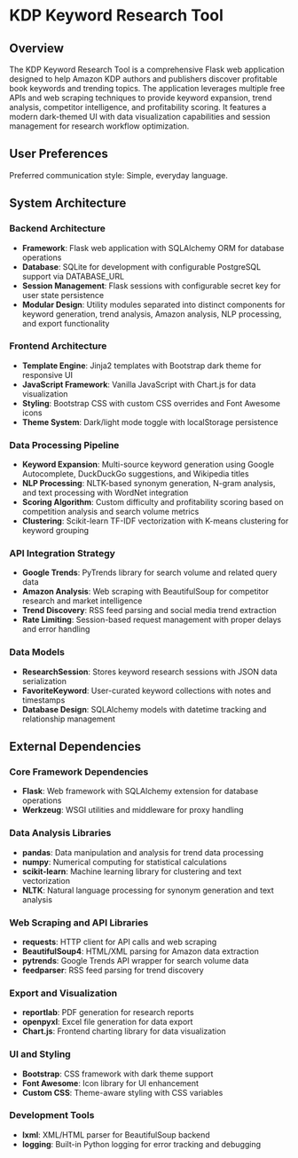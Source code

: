 # KDP Keyword Research Tool

## Overview

The KDP Keyword Research Tool is a comprehensive Flask web application designed to help Amazon KDP authors and publishers discover profitable book keywords and trending topics. The application leverages multiple free APIs and web scraping techniques to provide keyword expansion, trend analysis, competitor intelligence, and profitability scoring. It features a modern dark-themed UI with data visualization capabilities and session management for research workflow optimization.

## User Preferences

Preferred communication style: Simple, everyday language.

## System Architecture

### Backend Architecture
- **Framework**: Flask web application with SQLAlchemy ORM for database operations
- **Database**: SQLite for development with configurable PostgreSQL support via DATABASE_URL
- **Session Management**: Flask sessions with configurable secret key for user state persistence
- **Modular Design**: Utility modules separated into distinct components for keyword generation, trend analysis, Amazon analysis, NLP processing, and export functionality

### Frontend Architecture
- **Template Engine**: Jinja2 templates with Bootstrap dark theme for responsive UI
- **JavaScript Framework**: Vanilla JavaScript with Chart.js for data visualization
- **Styling**: Bootstrap CSS with custom CSS overrides and Font Awesome icons
- **Theme System**: Dark/light mode toggle with localStorage persistence

### Data Processing Pipeline
- **Keyword Expansion**: Multi-source keyword generation using Google Autocomplete, DuckDuckGo suggestions, and Wikipedia titles
- **NLP Processing**: NLTK-based synonym generation, N-gram analysis, and text processing with WordNet integration
- **Scoring Algorithm**: Custom difficulty and profitability scoring based on competition analysis and search volume metrics
- **Clustering**: Scikit-learn TF-IDF vectorization with K-means clustering for keyword grouping

### API Integration Strategy
- **Google Trends**: PyTrends library for search volume and related query data
- **Amazon Analysis**: Web scraping with BeautifulSoup for competitor research and market intelligence
- **Trend Discovery**: RSS feed parsing and social media trend extraction
- **Rate Limiting**: Session-based request management with proper delays and error handling

### Data Models
- **ResearchSession**: Stores keyword research sessions with JSON data serialization
- **FavoriteKeyword**: User-curated keyword collections with notes and timestamps
- **Database Design**: SQLAlchemy models with datetime tracking and relationship management

## External Dependencies

### Core Framework Dependencies
- **Flask**: Web framework with SQLAlchemy extension for database operations
- **Werkzeug**: WSGI utilities and middleware for proxy handling

### Data Analysis Libraries
- **pandas**: Data manipulation and analysis for trend data processing
- **numpy**: Numerical computing for statistical calculations
- **scikit-learn**: Machine learning library for clustering and text vectorization
- **NLTK**: Natural language processing for synonym generation and text analysis

### Web Scraping and API Libraries
- **requests**: HTTP client for API calls and web scraping
- **BeautifulSoup4**: HTML/XML parsing for Amazon data extraction
- **pytrends**: Google Trends API wrapper for search volume data
- **feedparser**: RSS feed parsing for trend discovery

### Export and Visualization
- **reportlab**: PDF generation for research reports
- **openpyxl**: Excel file generation for data export
- **Chart.js**: Frontend charting library for data visualization

### UI and Styling
- **Bootstrap**: CSS framework with dark theme support
- **Font Awesome**: Icon library for UI enhancement
- **Custom CSS**: Theme-aware styling with CSS variables

### Development Tools
- **lxml**: XML/HTML parser for BeautifulSoup backend
- **logging**: Built-in Python logging for error tracking and debugging